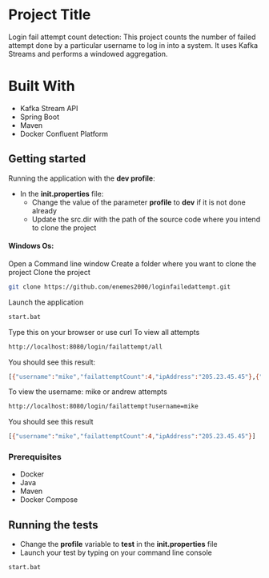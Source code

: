 # Project Title

Login fail attempt count detection: This project counts the number of failed attempt done by a particular username to log in into a system. It uses Kafka Streams and performs a windowed aggregation.

# Built With
* Kafka Stream API
* Spring Boot
* Maven
* Docker Confluent Platform 

## Getting started
Running the application with the **dev profile**:
  * In the **init.properties** file:
    * Change the value of the parameter **profile** to **dev** if it is not done already
    * Update the src.dir with the path of the source code where you intend to clone the project
  
#### Windows Os:
Open a Command line window
Create a folder where you want to clone the project
Clone the project 
```bash
git clone https://github.com/enemes2000/loginfailedattempt.git
```
Launch the application
```bash
start.bat
```
Type this on your browser or use curl
To view all attempts
```bash
http://localhost:8080/login/failattempt/all
```
You should see this result:
```bash
[{"username":"mike","failattemptCount":4,"ipAddress":"205.23.45.45"},{"username":"andrew","failattemptCount":5,"ipAddress":"190.23.45.45"}]
```

To view the username: mike or andrew attempts
```bash
http://localhost:8080/login/failattempt?username=mike
```
You should see this result
```bash
[{"username":"mike","failattemptCount":4,"ipAddress":"205.23.45.45"}]
```
### Prerequisites
* Docker
* Java
* Maven
* Docker Compose

## Running the tests
* Change the **profile** variable to **test** in the **init.properties** file
* Launch your test by typing on your command line console

```bash
start.bat
```

